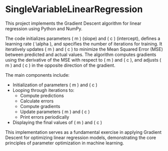 # SingleVariableLinearRegression
This project implements the Gradient Descent algorithm for linear regression using Python and NumPy. 

The code initializes parameters \( m \) (slope) and \( c \) (intercept), defines a learning rate \( \alpha \), and specifies the number of iterations for training. It iteratively updates \( m \) and \( c \) to minimize the Mean Squared Error (MSE) between predicted and actual values. The algorithm computes gradients using the derivative of the MSE with respect to \( m \) and \( c \), and adjusts \( m \) and \( c \) in the opposite direction of the gradient.

The main components include:
- Initialization of parameters \( m \) and \( c \)
- Looping through iterations to:
  - Compute predictions
  - Calculate errors
  - Compute gradients
  - Update parameters \( m \) and \( c \)
  - Print errors periodically
- Displaying the final values of \( m \) and \( c \)

This implementation serves as a fundamental exercise in applying Gradient Descent for optimizing linear regression models, demonstrating the core principles of parameter optimization in machine learning.
